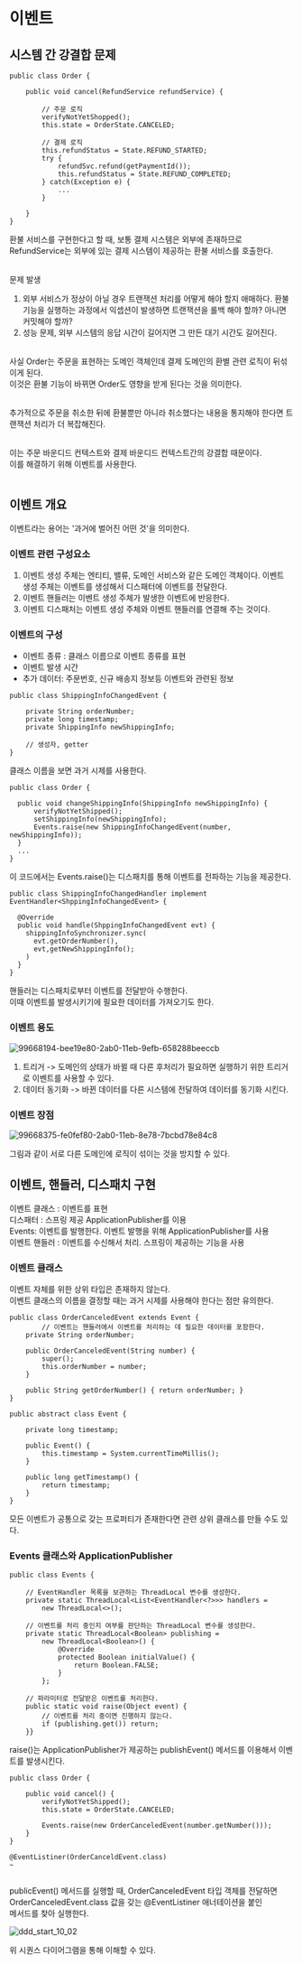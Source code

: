 <h1>이벤트</h1>

<h2>시스템 간 강결합 문제</h2>

```
public class Order {

    public void cancel(RefundService refundService) {

        // 주문 로직
        verifyNotYetShopped();
        this.state = OrderState.CANCELED;

        // 결제 로직
        this.refundStatus = State.REFUND_STARTED;
        try {
            refundSvc.refund(getPaymentId());
            this.refundStatus = State.REFUND_COMPLETED;
        } catch(Exception e) {
            ...
        }

    }
}

```

환불 서비스를 구현한다고 할 때, 보통 결제 시스템은 외부에 존재하므로 RefundService는 외부에 있는 결제 시스템이 제공하는 환불 서비스를 호출한다.</br></br>

문제 발생</br>
1. 외부 서비스가 정상이 아닐 경우 트랜잭션 처리를 어떻게 해야 할지 애매하다. 환불 기능을 실행하는 과정에서 익셉션이 발생하면 트랜잭션을 롤백 해야 할까? 아니면 커밋해야 할까?</br>
2. 성능 문제, 외부 시스템의 응답 시간이 길어지면 그 만든 대기 시간도 길어진다.</br></br>

사실 Order는 주문을 표현하는 도메인 객체인데 결제 도메인의 환별 관련 로직이 뒤섞이게 된다.</br>
이것은 환불 기능이 바뀌면 Order도 영향을 받게 된다는 것을 의미한다.</br></br>

추가적으로 주문을 취소한 뒤에 환불뿐만 아니라 취소했다는 내용을 통지해야 한다면 트랜잭션 처리가 더 복잡해진다.</br></br>

이는 주문 바운디드 컨텍스트와 결제 바운디드 컨텍스트간의 강결합 때문이다.</br>
이를 해결하기 위해 이벤트를 사용한다.</br></br>

<h2>이벤트 개요</h2>

이벤트라는 용어는 '과거에 벌어진 어떤 것'을 의미한다.</br>

<h3>이벤트 관련 구성요소</h3>

1. 이벤트 생성 주체는 엔티티, 밸류, 도메인 서비스와 같은 도메인 객체이다. 이벤트 생성 주체는 이벤트를 생성해서 디스패터에 이벤트를 전달한다.</br>
2. 이벤트 핸들러는 이벤트 생성 주체가 발생한 이벤트에 반응한다.</br>
3. 이벤트 디스패처는 이벤트 생성 주체와 이벤트 핸들러를 연결해 주는 것이다.</br>


<h3>이벤트의 구성</h3>

- 이벤트 종류 : 클래스 이름으로 이벤트 종류를 표현</br>
- 이벤트 발생 시간</br>
- 추가 데이터: 주문번호, 신규 배송지 정보등 이벤트와 관련된 정보</br>

```
public class ShippingInfoChangedEvent {

    private String orderNumber;
    private long timestamp;
    private ShippingInfo newShippingInfo;

    // 생성자, getter
}
```
클래스 이름을 보면 과거 시제를 사용한다.</br>


```
public class Order {

  public void changeShippingInfo(ShippingInfo newShippingInfo) {
      verifyNotYetShipped();
      setShippingInfo(newShippingInfo);
      Events.raise(new ShippingInfoChangedEvent(number, newShippingInfo));
  }
  ...
}
```
이 코드에서는 Events.raise()는 디스패치를 통해 이벤트를 전파하는 기능을 제공한다.</br>

```
public class ShippingInfoChangedHandler implement EventHandler<ShppingInfoChangedEvent> {

  @Override
  public void handle(ShppingInfoChangedEvent evt) {
    shippingInfoSynchronizer.sync(
      evt.getOrderNumber(),
      evt,getNewShippingInfo();
    )
  }
}

```
핸들러는 디스패치로부터 이벤트를 전달받아 수행한다.</br>
이때 이벤트를 발생시키기에 필요한 데이터를 가져오기도 한다.</br>

<h3>이벤트 용도</h3>

![99668194-bee19e80-2ab0-11eb-9efb-658288beeccb](https://github.com/JSON-loading-and-unloading/DDD-start/assets/106163272/cdbd298b-cf73-49a7-860a-542dd34eebd2)

1. 트리거 -> 도메인의 상태가 바뀔 때 다른 후처리가 필요하면 실행하기 위한 트리거로 이벤트를 사용할 수 있다.
2. 데이터 동기화 -> 바뀐 데이터를 다른 시스템에 전달하여 데이터를 동기화 시킨다.

<h3>이벤트 장점</h3>

![99668375-fe0fef80-2ab0-11eb-8e78-7bcbd78e84c8](https://github.com/JSON-loading-and-unloading/DDD-start/assets/106163272/5a5994fa-d84c-439a-86cd-e5ac6bba2617)

그림과 같이 서로 다른 도메인에 로직이 섞이는 것을 방지할 수 있다.</br>

<h2>이벤트, 핸들러, 디스패치 구현</h2>

이벤트 클래스 : 이벤트를 표현</br>
디스패터 : 스프링 제공 ApplicationPublisher를 이용</br>
Events: 이벤트를 발행한다. 이벤트 발행을 위해 ApplicationPublisher를 사용</br>
이벤트 핸들러 : 이벤트를 수신해서 처리. 스프링이 제공하는 기능을 사용</br>

<h3>이벤트 클래스</h3>
이벤트 자체를 위한 상위 타입은 존재하지 않는다.</br>
이벤트 클래스의 이름을 결정할 때는 과거 시제를 사용해야 한다는 점만 유의한다.</br>

```
public class OrderCanceledEvent extends Event {
		// 이벤트는 핸들러에서 이벤트를 처리하는 데 필요한 데이터를 포함한다.
    private String orderNumber;
    
    public OrderCanceledEvent(String number) {
        super();
        this.orderNumber = number;
    }

    public String getOrderNumber() { return orderNumber; }
}

```


```
public abstract class Event {
    
    private long timestamp;

    public Event() {
        this.timestamp = System.currentTimeMillis();
    }

    public long getTimestamp() {
        return timestamp;
    }   
}
```

모든 이벤트가 공통으로 갖는 프로퍼티가 존재한다면 관련 상위 클래스를 만들 수도 있다.</br>

<h3>Events 클래스와 ApplicationPublisher</h3>

```
public class Events {
    
    // EventHandler 목록을 보관하는 ThreadLocal 변수를 생성한다.
    private static ThreadLocal<List<EventHandler<?>>> handlers = 
        new ThreadLocal<>();

    // 이벤트를 처리 중인지 여부를 판단하는 ThreadLocal 변수를 생성한다.
    private static ThreadLocal<Boolean> publishing = 
        new ThreadLocal<Boolean>() {
            @Override
            protected Boolean initialValue() {
                return Boolean.FALSE;
            }   
        };

    // 파라미터로 전달받은 이벤트를 처리한다.
    public static void raise(Object event) {
        // 이벤트를 처리 중이면 진행하지 않는다.
        if (publishing.get()) return;
    }}
```

raise()는 ApplicationPublisher가 제공하는 publishEvent() 메서드를 이용해서 이벤트를 발생시킨다.</br>


```
public class Order {
    
    public void cancel() {
        verifyNotYetShipped();
        this.state = OrderState.CANCELED;
        
        Events.raise(new OrderCanceledEvent(number.getNumber()));
    }
}

```


```
@EventListiner(OrderCanceldEvent.class)
~


```

publicEvent() 메서드를 실행할 때, OrderCanceledEvent 타입 객체를 전달하면 OrderCanceledEvent.class 값을 갖는 @EventListiner 애너테이션을 붙인</br>
메서드를 찾아 실행한다.</br>

![ddd_start_10_02](https://github.com/JSON-loading-and-unloading/DDD-start/assets/106163272/73523efa-48d7-487a-be02-f69383372a3d)

위 시퀀스 다이어그램을 통해 이해할 수 있다.</br>
